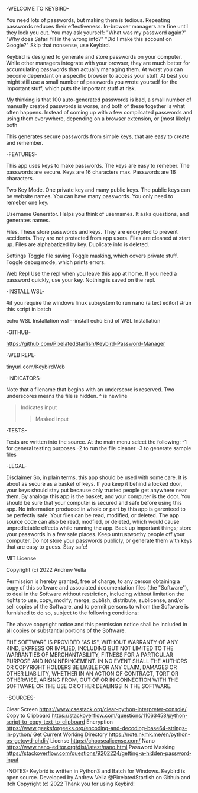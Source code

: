 
-WELCOME TO KEYBIRD-

You need lots of passwords, but making them is tedious.
Repeating passwords reduces their effectiveness.
In-browser managers are fine until they lock you out.
You may ask yourself:
"What was my password again?"
"Why does Safari fill in the wrong info?"
"Did I make this account on Google?"
Skip that nonsense, use Keybird.

Keybird is designed to generate
and store passwords on your computer.
While other managers integrate with your browser,
they are much better for accumulating passwords
than actually managing them. At worst you can become
dependant on a specific browser to access your stuff.
At best you might still use a small number of passwords
you wrote yourself for the important stuff,
which puts the important stuff at risk.

My thinking is that 100 auto-generated passwords is bad,
a small number of manually created passwords is worse,
and both of these together is what often happens.
Instead of coming up with a few compilcated
passwords and using them everywhere,
depending on a browser extension,
or (most likely) both

This generates secure passwords from simple keys,
that are easy to create and remember.

-FEATURES-

This app uses keys to make passwords.
The keys are easy to remeber.
The passwords are secure.
Keys are 16 characters max.
Passwords are 16 characters.

Two Key Mode.
One private key and many public keys.
The public keys can be website names.
You can have many passwords.
You only need to remeber one key.

Username Generator.
Helps you think of usernames.
It asks questions, and generates names.

Files.
These store passwords and keys.
They are encrypted to prevent accidents.
They are not protected from app users.
Files are cleaned at start up.
Files are alphabatized by key.
Duplicate info is deleted.

Settings
Toggle file saving
Toggle masking, which covers private stuff.
Toggle debug mode, which prints errors.

Web Repl
Use the repl when you leave this app at home.
If you need a password quickly, use your key.
Nothing is saved on the repl.


-INSTALL WSL-

#if you require the windows linux subsystem to run nano (a text editor)
#run this script in batch

echo WSL Installation
wsl --install
echo End of WSL Installation


-GITHUB-

https://github.com/PixelatedStarfish/Keybird-Password-Manager

-WEB REPL-

tinyurl.com/KeybirdWeb

-INDICATORS-

Note that a filename that begins with an underscore is reserved.
Two underscores means the file is hidden.
^ is newline
> Indicates input
>> Masked input

-TESTS-

Tests are written into the source.
At the main menu select the following:
-1 for general testing purposes
-2 to run the file cleaner
-3 to generate sample files

-LEGAL-

Disclaimer
So, in plain terms, this app should be used with some
care. It is about as secure as a basket of keys. If
you keep it behind a locked door, your keys should
stay put because only trusted people get anywhere near
them. By analogy this app is the basket, and your computer
is the door. You should be sure that your computer
is secured and safe before using this app. No information
produced in whole or part by this app is garenteed
to be perfectly safe. Your files can be read, modified,
or deleted. The app source code can also be read, modfied,
or deleted, which would cause unpredictable effects
while running the app. Back up important things; store
your passwords in a few safe places. Keep untrustworthy
people off your computer. Do not store your passwords
publicly, or generate them with keys that are easy
to guess. Stay safe!

MIT License

Copyright (c) 2022 Andrew Vella

Permission is hereby granted, free of charge, to any person obtaining
a copy of this software and associated documentation files (the "Software"),
to deal in the Software without restriction, including without limitation the
rights to use, copy, modify, merge, publish, distribute, sublicense, and/or
sell copies of the Software, and to permit persons to whom the Software is furnished
to do so, subject to the following conditions:

The above copyright notice and this permission notice shall be included in all copies
or substantial portions of the Software.

THE SOFTWARE IS PROVIDED "AS IS", WITHOUT WARRANTY OF ANY KIND, EXPRESS OR IMPLIED,
INCLUDING BUT NOT LIMITED TO THE WARRANTIES OF MERCHANTABILITY, FITNESS FOR A PARTICULAR
PURPOSE AND NONINFRINGEMENT. IN NO EVENT SHALL THE AUTHORS OR COPYRIGHT HOLDERS BE LIABLE
FOR ANY CLAIM, DAMAGES OR OTHER LIABILITY, WHETHER IN AN ACTION OF CONTRACT, TORT OR OTHERWISE,
ARISING FROM, OUT OF OR IN CONNECTION WITH THE SOFTWARE OR THE USE OR OTHER DEALINGS IN THE
SOFTWARE.

-SOURCES-

Clear Screen
https://www.csestack.org/clear-python-interpreter-console/
Copy to Clipboard
https://stackoverflow.com/questions/11063458/python-script-to-copy-text-to-clipboard
Encryption
https://www.geeksforgeeks.org/encoding-and-decoding-base64-strings-in-python/
Get Current Working Directory
https://note.nkmk.me/en/python-os-getcwd-chdir/
 License
 https://choosealicense.com/
Nano
https://www.nano-editor.org/dist/latest/nano.html
Password Masking
https://stackoverflow.com/questions/9202224/getting-a-hidden-password-input

-NOTES-
Keybrid is written in Python3 and Batch for Windows.
Keybird is open source.
Developed by Andrew Vella
@PixelatedStarfish on Github and Itch
Copyright (c) 2022
Thank you for using Keybird!





























































































